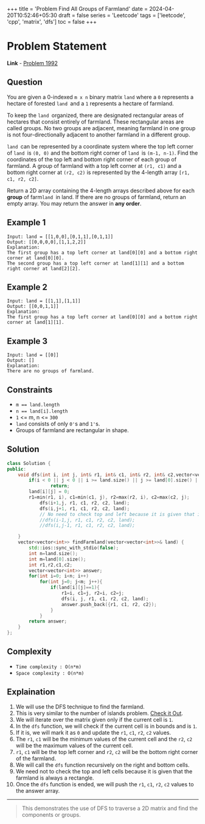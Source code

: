 +++
title = 'Problem Find All Groups of Farmland'
date = 2024-04-20T10:52:46+05:30
draft = false
series = 'Leetcode'
tags = ['leetcode', 'cpp', 'matrix', 'dfs']
toc = false
+++

# Problem Statement

**Link** - [Problem 1992](https://leetcode.com/problems/find-all-groups-of-farmland/description/)

## Question

You are given a 0-indexed `m x n` binary matrix `land` where a `0` represents a hectare of forested `land `and a `1` represents a hectare of farmland.

To keep the `land `organized, there are designated rectangular areas of hectares that consist entirely of farmland. These rectangular areas are called groups. No two groups are adjacent, meaning farmland in one group is not four-directionally adjacent to another farmland in a different group.

`land `can be represented by a coordinate system where the top left corner of `land `is `(0, 0)` and the bottom right corner of `land `is `(m-1, n-1)`. Find the coordinates of the top left and bottom right corner of each group of farmland. A group of farmland with a top left corner at `(r1, c1)` and a bottom right corner at `(r2, c2)` is represented by the 4-length array `[r1, c1, r2, c2]`.

Return a 2D array containing the 4-length arrays described above for each **group** of farm`land `in land. If there are no groups of farmland, return an empty array. You may return the answer in **any order**.

## Example 1

```text
Input: land = [[1,0,0],[0,1,1],[0,1,1]]
Output: [[0,0,0,0],[1,1,2,2]]
Explanation:
The first group has a top left corner at land[0][0] and a bottom right corner at land[0][0].
The second group has a top left corner at land[1][1] and a bottom right corner at land[2][2].
```

## Example 2

```text
Input: land = [[1,1],[1,1]]
Output: [[0,0,1,1]]
Explanation:
The first group has a top left corner at land[0][0] and a bottom right corner at land[1][1].
```

## Example 3

```text
Input: land = [[0]]
Output: []
Explanation:
There are no groups of farmland.
```

## Constraints

- `m == land.length`
- `n == land[i].length`
- `1` <= m, n <= `300`
- `land` consists of only `0'`s and `1'`s.
- Groups of farmland are rectangular in shape.

## Solution

```cpp
class Solution {
public:
    void dfs(int i, int j, int& r1, int& c1, int& r2, int& c2,vector<vector<int>>& land){
        if(i < 0 || j < 0 || i >= land.size() || j >= land[0].size() || land[i][j] != 1)
                return;
        land[i][j] = 0;
        r1=min(r1, i), c1=min(c1, j), r2=max(r2, i), c2=max(c2, j);
            dfs(i+1,j, r1, c1, r2, c2, land);
            dfs(i,j+1, r1, c1, r2, c2, land);
            // No need to check top and left because it is given that it is always a rectangle.
            //dfs(i-1,j, r1, c1, r2, c2, land);
            //dfs(i,j-1, r1, c1, r2, c2, land);

    }
    vector<vector<int>> findFarmland(vector<vector<int>>& land) {
        std::ios::sync_with_stdio(false);
        int n=land.size();
        int m=land[0].size();
        int r1,r2,c1,c2;
        vector<vector<int>> answer;
        for(int i=0; i<n; i++)
            for(int j=0; j<m; j++){
                if(land[i][j]==1){
                    r1=i, c1=j, r2=i, c2=j;
                    dfs(i, j, r1, c1, r2, c2, land);
                    answer.push_back({r1, c1, r2, c2});
                }
            }
        return answer;
    }
};
```

## Complexity

- `Time complexity : O(n*m)`
- `Space complexity : O(n*m)`

## Explaination

1. We will use the DFS technique to find the farmland.
2. This is very similar to the number of islands problem. [Check it Out](https://kts-o7.github.io/posts/problem-number-of-islands/).
3. We will iterate over the matrix given only if the current cell is `1`.
4. In the `dfs` function, we will check if the current cell is in bounds and is `1`.
5. If it is, we will mark it as `0` and update the `r1`, `c1`, `r2`, `c2` values.
6. The `r1`, `c1` will be the minimum values of the current cell and the `r2`, `c2` will be the maximum values of the current cell.
7. `r1`, `c1` will be the top left corner and `r2`, `c2` will be the bottom right corner of the farmland.
8. We will call the `dfs` function recursively on the right and bottom cells.
9. We need not to check the top and left cells because it is given that the farmland is always a rectangle.
10. Once the `dfs` function is ended, we will push the `r1`, `c1`, `r2`, `c2` values to the answer array.

---

> This demonstrates the use of DFS to traverse a 2D matrix and find the components or groups.
